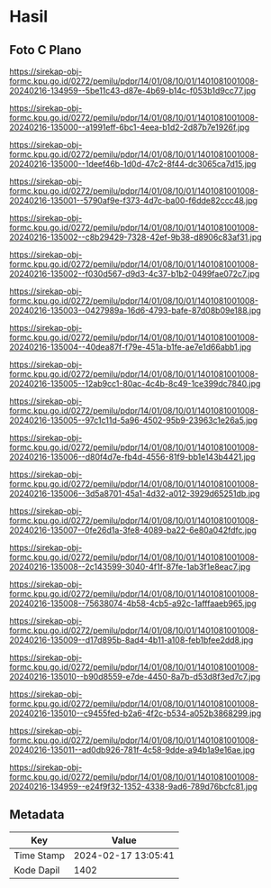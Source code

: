 # Hasil

## Foto C Plano

https://sirekap-obj-formc.kpu.go.id/0272/pemilu/pdpr/14/01/08/10/01/1401081001008-20240216-134959--5be11c43-d87e-4b69-b14c-f053b1d9cc77.jpg

https://sirekap-obj-formc.kpu.go.id/0272/pemilu/pdpr/14/01/08/10/01/1401081001008-20240216-135000--a1991eff-6bc1-4eea-b1d2-2d87b7e1926f.jpg

https://sirekap-obj-formc.kpu.go.id/0272/pemilu/pdpr/14/01/08/10/01/1401081001008-20240216-135000--1deef46b-1d0d-47c2-8f44-dc3065ca7d15.jpg

https://sirekap-obj-formc.kpu.go.id/0272/pemilu/pdpr/14/01/08/10/01/1401081001008-20240216-135001--5790af9e-f373-4d7c-ba00-f6dde82ccc48.jpg

https://sirekap-obj-formc.kpu.go.id/0272/pemilu/pdpr/14/01/08/10/01/1401081001008-20240216-135002--c8b29429-7328-42ef-9b38-d8906c83af31.jpg

https://sirekap-obj-formc.kpu.go.id/0272/pemilu/pdpr/14/01/08/10/01/1401081001008-20240216-135002--f030d567-d9d3-4c37-b1b2-0499fae072c7.jpg

https://sirekap-obj-formc.kpu.go.id/0272/pemilu/pdpr/14/01/08/10/01/1401081001008-20240216-135003--0427989a-16d6-4793-bafe-87d08b09e188.jpg

https://sirekap-obj-formc.kpu.go.id/0272/pemilu/pdpr/14/01/08/10/01/1401081001008-20240216-135004--40dea87f-f79e-451a-b1fe-ae7e1d66abb1.jpg

https://sirekap-obj-formc.kpu.go.id/0272/pemilu/pdpr/14/01/08/10/01/1401081001008-20240216-135005--12ab9cc1-80ac-4c4b-8c49-1ce399dc7840.jpg

https://sirekap-obj-formc.kpu.go.id/0272/pemilu/pdpr/14/01/08/10/01/1401081001008-20240216-135005--97c1c11d-5a96-4502-95b9-23963c1e26a5.jpg

https://sirekap-obj-formc.kpu.go.id/0272/pemilu/pdpr/14/01/08/10/01/1401081001008-20240216-135006--d80f4d7e-fb4d-4556-81f9-bb1e143b4421.jpg

https://sirekap-obj-formc.kpu.go.id/0272/pemilu/pdpr/14/01/08/10/01/1401081001008-20240216-135006--3d5a8701-45a1-4d32-a012-3929d65251db.jpg

https://sirekap-obj-formc.kpu.go.id/0272/pemilu/pdpr/14/01/08/10/01/1401081001008-20240216-135007--0fe26d1a-3fe8-4089-ba22-6e80a042fdfc.jpg

https://sirekap-obj-formc.kpu.go.id/0272/pemilu/pdpr/14/01/08/10/01/1401081001008-20240216-135008--2c143599-3040-4f1f-87fe-1ab3f1e8eac7.jpg

https://sirekap-obj-formc.kpu.go.id/0272/pemilu/pdpr/14/01/08/10/01/1401081001008-20240216-135008--75638074-4b58-4cb5-a92c-1afffaaeb965.jpg

https://sirekap-obj-formc.kpu.go.id/0272/pemilu/pdpr/14/01/08/10/01/1401081001008-20240216-135009--d17d895b-8ad4-4b11-a108-feb1bfee2dd8.jpg

https://sirekap-obj-formc.kpu.go.id/0272/pemilu/pdpr/14/01/08/10/01/1401081001008-20240216-135010--b90d8559-e7de-4450-8a7b-d53d8f3ed7c7.jpg

https://sirekap-obj-formc.kpu.go.id/0272/pemilu/pdpr/14/01/08/10/01/1401081001008-20240216-135010--c9455fed-b2a6-4f2c-b534-a052b3868299.jpg

https://sirekap-obj-formc.kpu.go.id/0272/pemilu/pdpr/14/01/08/10/01/1401081001008-20240216-135011--ad0db926-781f-4c58-9dde-a94b1a9e16ae.jpg

https://sirekap-obj-formc.kpu.go.id/0272/pemilu/pdpr/14/01/08/10/01/1401081001008-20240216-134959--e24f9f32-1352-4338-9ad6-789d76bcfc81.jpg


## Metadata

| Key        | Value               |
| ---------- | ------------------- |
| Time Stamp | 2024-02-17 13:05:41 |
| Kode Dapil | 1402                |




